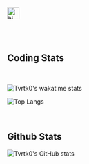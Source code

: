 <img src="https://user-images.githubusercontent.com/1303154/88677602-1635ba80-d120-11ea-84d8-d263ba5fc3c0.gif" width="28px" alt="hi">

<!-- Profile visits ![visitors](http://visitor-badge.glitch.me/badge?page_id=Tvrtk0.Tvrtk0) -->

<br><br>

## Coding Stats

<!--START_SECTION:waka-->
<!--END_SECTION:waka-->
<br>

![Tvrtk0's wakatime stats](https://github-readme-stats.vercel.app/api/wakatime?username=Tvrtko&theme=tokyonight)

![Top Langs](https://github-readme-stats.vercel.app/api/top-langs/?username=Tvrtk0&layout=compact&theme=tokyonight)

<br>

## Github Stats

![Tvrtk0's GitHub stats](https://github-readme-stats.vercel.app/api?username=Tvrtk0&count_private=true&theme=tokyonight&hide=contribs,prs&show_icons=true&hide_title=true)

